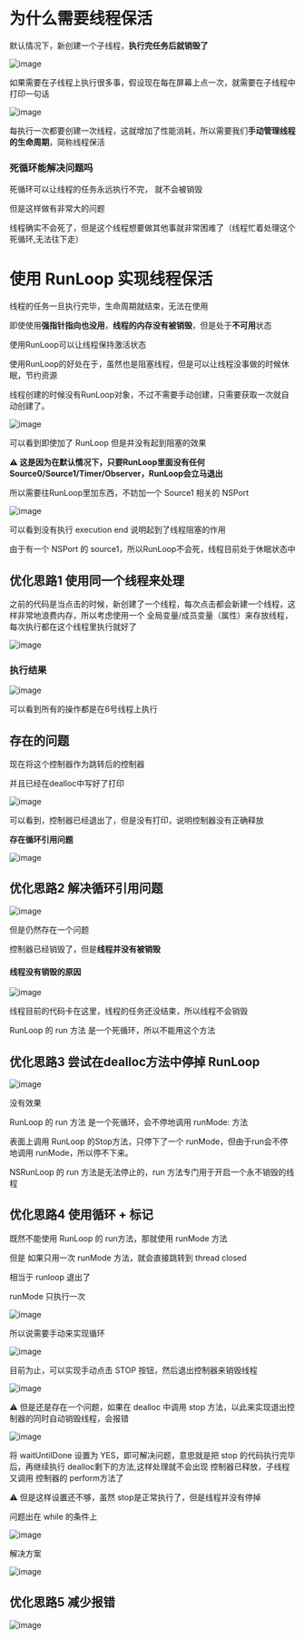 # 为什么需要线程保活

默认情况下，新创建一个子线程，**执行完任务后就销毁了**

![image](Images/Snipaste_2022-11-16_01-13-33.png)



如果需要在子线程上执行很多事，假设现在每在屏幕上点一次，就需要在子线程中打印一句话

![image](Images/Snipaste_2022-11-16_01-20-59.png)



每执行一次都要创建一次线程，这就增加了性能消耗，所以需要我们**手动管理线程的生命周期**，简称线程保活



### 死循环能解决问题吗

死循环可以让线程的任务永远执行不完， 就不会被销毁

但是这样做有非常大的问题

线程确实不会死了，但是这个线程想要做其他事就非常困难了（线程忙着处理这个死循环,无法往下走）



# 使用 RunLoop 实现线程保活

线程的任务一旦执行完毕，生命周期就结束，无法在使用

即使使用**强指针指向也没用**，**线程的内存没有被销毁**，但是处于**不可用**状态



使用RunLoop可以让线程保持激活状态

使用RunLoop的好处在于，虽然也是阻塞线程，但是可以让线程没事做的时候休眠，节约资源

 

线程创建的时候没有RunLoop对象，不过不需要手动创建，只需要获取一次就自动创建了。

![image](Images/Snipaste_2022-11-16_01-35-43.png)



可以看到即使加了 RunLoop 但是并没有起到阻塞的效果

**⚠️ 这是因为在默认情况下，只要RunLoop里面没有任何Source0/Source1/Timer/Observer，RunLoop会立马退出**

所以需要往RunLoop里加东西，不妨加一个 Source1 相关的 NSPort



![image](Images/Snipaste_2022-11-16_01-51-15.png)

可以看到没有执行 execution end 说明起到了线程阻塞的作用

由于有一个 NSPort 的 source1，所以RunLoop不会死，线程目前处于休眠状态中





## 优化思路1  使用同一个线程来处理

之前的代码是当点击的时候，新创建了一个线程，每次点击都会新建一个线程，这样非常地浪费内存，所以考虑使用一个 全局变量/成员变量（属性）来存放线程，每次执行都在这个线程里执行就好了



![image](Images/Snipaste_2022-11-16_02-12-24.png)

### 执行结果

![image](Images/Snipaste_2022-11-16_02-13-30.png)

可以看到所有的操作都是在6号线程上执行





## 存在的问题 

现在将这个控制器作为跳转后的控制器

并且已经在dealloc中写好了打印

![image](Images/Snipaste_2022-11-16_02-25-42.png)

可以看到，控制器已经退出了，但是没有打印，说明控制器没有正确释放

**存在循环引用问题**

![image](Images/Snipaste_2022-11-16_02-29-49.png)



## 优化思路2  解决循环引用问题

![image](Images/Snipaste_2022-11-16_02-37-54.png)



但是仍然存在一个问题

控制器已经销毁了，但是**线程并没有被销毁**



#### 线程没有销毁的原因

![image](Images/Snipaste_2022-11-16_02-45-14.png)

线程目前的代码卡在这里，线程的任务还没结束，所以线程不会销毁



RunLoop 的 run 方法 是一个死循环，所以不能用这个方法



## 优化思路3  尝试在dealloc方法中停掉 RunLoop

![image](Images/Snipaste_2022-11-16_03-25-30.png)

没有效果

RunLoop 的 run 方法 是一个死循环，会不停地调用 runMode: 方法

表面上调用 RunLoop 的Stop方法，只停下了一个 runMode，但由于run会不停地调用 runMode，所以停不下来。

NSRunLoop 的 run 方法是无法停止的，run 方法专门用于开启一个永不销毁的线程



## 优化思路4  使用循环 + 标记 

既然不能使用 RunLoop 的 run方法，那就使用 runMode 方法

但是 如果只用一次 runMode 方法，就会直接跳转到 thread closed

相当于 runloop 退出了

runMode 只执行一次

![image](Images/Snipaste_2022-11-16_03-41-24.png)



所以说需要手动来实现循环

![image](Images/Snipaste_2022-11-16_04-00-30.png)



目前为止，可以实现手动点击 STOP 按钮，然后退出控制器来销毁线程

![image](Images/Snipaste_2022-11-16_04-08-10.png)

⚠️ 但是还是存在一个问题，如果在 dealloc 中调用 stop 方法，以此来实现退出控制器的同时自动销毁线程，会报错

![image](Images/Snipaste_2022-11-16_04-11-42.png)



将 waitUntilDone 设置为 YES，即可解决问题，意思就是把 stop 的代码执行完毕后，再继续执行 dealloc剩下的方法,这样处理就不会出现 控制器已释放，子线程又调用 控制器的 perform方法了

⚠️ 但是这样设置还不够，虽然 stop是正常执行了，但是线程并没有停掉



问题出在 while 的条件上

![image](Images/Snipaste_2022-11-16_04-52-56.png)



解决方案

![image](Images/Snipaste_2022-11-16_05-35-37.png)



## 优化思路5  减少报错

![image](Images/Snipaste_2022-11-16_05-49-04.png)